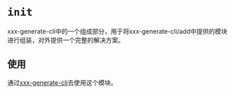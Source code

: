 # `init`

xxx-generate-cli中的一个组成部分，用于将xxx-generate-cli/add中提供的模块进行组装，对外提供一个完整的解决方案。

## 使用
通过[xxx-generate-cli](https://github.com/SaiRS/xxx-generate-cli)去使用这个模块。

